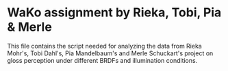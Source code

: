 # WaKo assignment by Rieka, Tobi, Pia & Merle

This file contains the script needed for 
analyzing the data from Rieka Mohr's, Tobi Dahl's, 
Pia Mandelbaum's and Merle Schuckart's project on gloss
perception under different BRDFs and illumination conditions.
